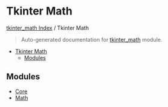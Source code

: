 # Tkinter Math

[tkinter_math Index](../README.md#tkinter_math-index) / Tkinter Math

> Auto-generated documentation for [tkinter_math](../../tkinter_math/__init__.py) module.

- [Tkinter Math](#tkinter-math)
  - [Modules](#modules)

## Modules

- [Core](./core.md)
- [Math](./math.md)